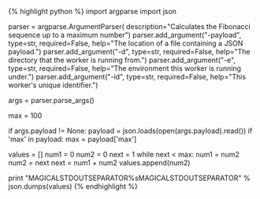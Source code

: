 {% highlight python %}
import argparse
import json

parser = argparse.ArgumentParser(
        description="Calculates the Fibonacci sequence up to a maximum number")
parser.add_argument("-payload", type=str, required=False,
        help="The location of a file containing a JSON payload.")
parser.add_argument("-d", type=str, required=False,
        help="The directory that the worker is running from.")
parser.add_argument("-e", type=str, required=False,
        help="The environment this worker is running under.")
parser.add_argument("-id", type=str, required=False,
        help="This worker's unique identifier.")

args = parser.parse_args()

max = 100

if args.payload != None:
    payload = json.loads(open(args.payload).read())
    if 'max' in payload:
        max = payload['max']

values = []
num1 = 0
num2 = 0
next = 1
while next < max:
    num1 = num2
    num2 = next
    next = num1 + num2
    values.append(num2)

print "MAGICALSTDOUTSEPARATOR%sMAGICALSTDOUTSEPARATOR" % json.dumps(values)
{% endhighlight %}
